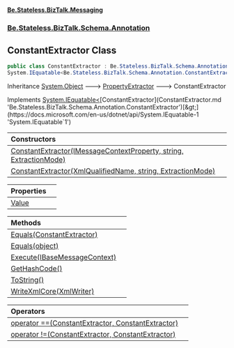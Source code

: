 #### [Be.Stateless.BizTalk.Messaging](README.md 'README')
### [Be.Stateless.BizTalk.Schema.Annotation](Be.Stateless.BizTalk.Schema.Annotation.md 'Be.Stateless.BizTalk.Schema.Annotation')

## ConstantExtractor Class

```csharp
public class ConstantExtractor : Be.Stateless.BizTalk.Schema.Annotation.PropertyExtractor,
System.IEquatable<Be.Stateless.BizTalk.Schema.Annotation.ConstantExtractor>
```

Inheritance [System.Object](https://docs.microsoft.com/en-us/dotnet/api/System.Object 'System.Object') &#129106; [PropertyExtractor](PropertyExtractor.md 'Be.Stateless.BizTalk.Schema.Annotation.PropertyExtractor') &#129106; ConstantExtractor

Implements [System.IEquatable&lt;](https://docs.microsoft.com/en-us/dotnet/api/System.IEquatable-1 'System.IEquatable`1')[ConstantExtractor](ConstantExtractor.md 'Be.Stateless.BizTalk.Schema.Annotation.ConstantExtractor')[&gt;](https://docs.microsoft.com/en-us/dotnet/api/System.IEquatable-1 'System.IEquatable`1')

| Constructors | |
| :--- | :--- |
| [ConstantExtractor(IMessageContextProperty, string, ExtractionMode)](ConstantExtractor.ConstantExtractor(IMessageContextProperty,string,ExtractionMode).md 'Be.Stateless.BizTalk.Schema.Annotation.ConstantExtractor.ConstantExtractor(Be.Stateless.BizTalk.ContextProperties.IMessageContextProperty, string, Be.Stateless.BizTalk.Schema.Annotation.ExtractionMode)') | |
| [ConstantExtractor(XmlQualifiedName, string, ExtractionMode)](ConstantExtractor.ConstantExtractor(XmlQualifiedName,string,ExtractionMode).md 'Be.Stateless.BizTalk.Schema.Annotation.ConstantExtractor.ConstantExtractor(System.Xml.XmlQualifiedName, string, Be.Stateless.BizTalk.Schema.Annotation.ExtractionMode)') | |

| Properties | |
| :--- | :--- |
| [Value](ConstantExtractor.Value.md 'Be.Stateless.BizTalk.Schema.Annotation.ConstantExtractor.Value') | |

| Methods | |
| :--- | :--- |
| [Equals(ConstantExtractor)](ConstantExtractor.Equals(ConstantExtractor).md 'Be.Stateless.BizTalk.Schema.Annotation.ConstantExtractor.Equals(Be.Stateless.BizTalk.Schema.Annotation.ConstantExtractor)') | |
| [Equals(object)](ConstantExtractor.Equals(object).md 'Be.Stateless.BizTalk.Schema.Annotation.ConstantExtractor.Equals(object)') | |
| [Execute(IBaseMessageContext)](ConstantExtractor.Execute(IBaseMessageContext).md 'Be.Stateless.BizTalk.Schema.Annotation.ConstantExtractor.Execute(Microsoft.BizTalk.Message.Interop.IBaseMessageContext)') | |
| [GetHashCode()](ConstantExtractor.GetHashCode().md 'Be.Stateless.BizTalk.Schema.Annotation.ConstantExtractor.GetHashCode()') | |
| [ToString()](ConstantExtractor.ToString().md 'Be.Stateless.BizTalk.Schema.Annotation.ConstantExtractor.ToString()') | |
| [WriteXmlCore(XmlWriter)](ConstantExtractor.WriteXmlCore(XmlWriter).md 'Be.Stateless.BizTalk.Schema.Annotation.ConstantExtractor.WriteXmlCore(System.Xml.XmlWriter)') | |

| Operators | |
| :--- | :--- |
| [operator ==(ConstantExtractor, ConstantExtractor)](ConstantExtractor.operator(ConstantExtractor,ConstantExtractor).md 'Be.Stateless.BizTalk.Schema.Annotation.ConstantExtractor.op_Equality(Be.Stateless.BizTalk.Schema.Annotation.ConstantExtractor, Be.Stateless.BizTalk.Schema.Annotation.ConstantExtractor)') | |
| [operator !=(ConstantExtractor, ConstantExtractor)](ConstantExtractor.operator!(ConstantExtractor,ConstantExtractor).md 'Be.Stateless.BizTalk.Schema.Annotation.ConstantExtractor.op_Inequality(Be.Stateless.BizTalk.Schema.Annotation.ConstantExtractor, Be.Stateless.BizTalk.Schema.Annotation.ConstantExtractor)') | |

